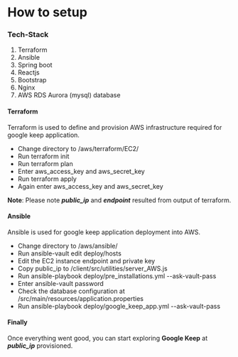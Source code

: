 # How to setup

### Tech-Stack
1) Terraform
2) Ansible
3) Spring boot
4) Reactjs
5) Bootstrap
6) Nginx
7) AWS RDS Aurora (mysql) database

#### Terraform
Terraform is used to define and provision AWS infrastructure required for google keep application.

- Change directory to /aws/terraform/EC2/
- Run terraform init
- Run terraform plan
- Enter aws_access_key and aws_secret_key
- Run terraform apply
- Again enter aws_access_key and aws_secret_key

**Note**: Please note ***public_ip*** and ***endpoint*** resulted from output of terraform.

#### Ansible
Ansible is used for google keep application deployment into AWS.

- Change directory to /aws/ansible/
- Run ansible-vault edit deploy/hosts
- Edit the EC2 instance endpoint and private key
- Copy public_ip to /client/src/utilities/server_AWS.js
- Run ansible-playbook deploy/pre_installations.yml --ask-vault-pass
- Enter ansible-vault password
- Check the database configuration at /src/main/resources/application.properties
- Run ansible-playbook deploy/google_keep_app.yml --ask-vault-pass

#### Finally
Once everything went good, you can start exploring **Google Keep** at ***public_ip*** provisioned.
